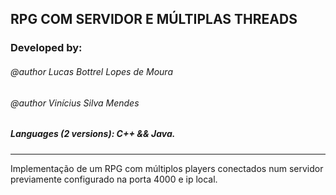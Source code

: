 ## RPG COM SERVIDOR E MÚLTIPLAS THREADS ##

### Developed by:
###### @author Lucas Bottrel Lopes de Moura
###### @author Vinícius Silva Mendes

##### Languages (2 versions): C++ && Java.
---

Implementação de um RPG com múltiplos players conectados num servidor previamente configurado na porta 4000 e ip local.

